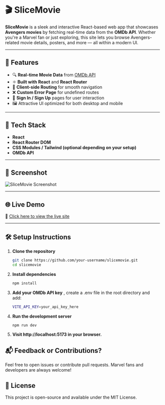 # 🎬 SliceMovie

**SliceMovie** is a sleek and interactive React-based web app that showcases **Avengers movies** by fetching real-time data from the **OMDb API**. Whether you're a Marvel fan or just exploring, this site lets you browse Avengers-related movie details, posters, and more — all within a modern UI.

---

## 🚀 Features

- 🔍 **Real-time Movie Data** from [OMDb API](https://www.omdbapi.com/)
- ⚛️ **Built with React** and **React Router**
- 🧭 **Client-side Routing** for smooth navigation
- ❌ **Custom Error Page** for undefined routes
- 🔐 **Sign In / Sign Up** pages for user interaction
- 🖼️ Attractive UI optimized for both desktop and mobile

---

## 🔧 Tech Stack

- **React**
- **React Router DOM**
- **CSS Modules / Tailwind (optional depending on your setup)**
- **OMDb API**

---

## 📸 Screenshot

![SliceMovie Screenshot](./public/screenshot.png)

---

## 🌐 Live Demo

🔗 [Click here to view the live site](https://your-netlify-site.netlify.app)

---

## 🛠️ Setup Instructions

1. **Clone the repository**  
   ```bash
   git clone https://github.com/your-username/slicemovie.git
   cd slicemovie
2. **Install dependencies**
   ```bash
   npm install
3. **Add your OMDb API key**
   , create a .env file in the root directory and add:
   ```bash
   VITE_API_KEY=your_api_key_here
4. **Run the development server**
   ```bash
   npm run dev
5. **Visit http://localhost:5173 in your browser.**

## 📬 Feedback or Contributions?
Feel free to open issues or contribute pull requests. Marvel fans and developers are always welcome!

## 📄 License
This project is open-source and available under the MIT License.
